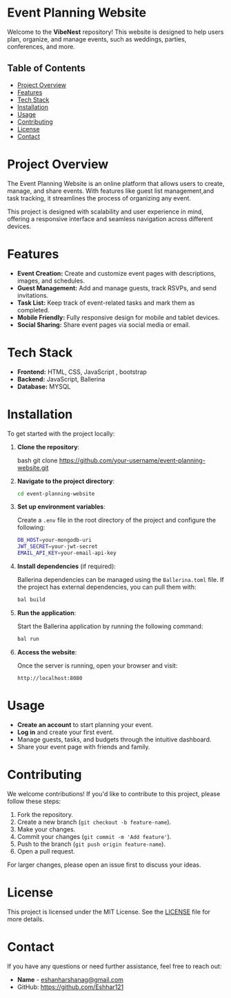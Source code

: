# Event Planning Website

Welcome to the **VibeNest** repository! This website is designed to help users plan, organize, and manage events, such as weddings, parties, conferences, and more.

## Table of Contents

- [Project Overview](#project-overview)
- [Features](#features)
- [Tech Stack](#tech-stack)
- [Installation](#installation)
- [Usage](#usage)
- [Contributing](#contributing)
- [License](#license)
- [Contact](#contact)

# Project Overview

The Event Planning Website is an online platform that allows users to create, manage, and share events. With features like guest list management,and task tracking, it streamlines the process of organizing any event.

This project is designed with scalability and user experience in mind, offering a responsive interface and seamless navigation across different devices.

# Features

- **Event Creation:** Create and customize event pages with descriptions, images, and schedules.
- **Guest Management:** Add and manage guests, track RSVPs, and send invitations.
- **Task List:** Keep track of event-related tasks and mark them as completed.
- **Mobile Friendly:** Fully responsive design for mobile and tablet devices.
- **Social Sharing:** Share event pages via social media or email.

# Tech Stack

- **Frontend:** HTML, CSS, JavaScript , bootstrap 
- **Backend:** JavaScript, Ballerina
- **Database:** MYSQL

# Installation

To get started with the project locally:

1. **Clone the repository**:

    bash
    git clone https://github.com/your-username/event-planning-website.git
    

2. **Navigate to the project directory**:

    ```bash
    cd event-planning-website
    ```

3. **Set up environment variables**:

    Create a `.env` file in the root directory of the project and configure the following:

    ```bash
    DB_HOST=your-mongodb-uri
    JWT_SECRET=your-jwt-secret
    EMAIL_API_KEY=your-email-api-key
    ```

4. **Install dependencies** (if required):

   Ballerina dependencies can be managed using the `Ballerina.toml` file. If the project has external dependencies, you can pull them with:

    ```bash
    bal build
    ```

5. **Run the application**:

    Start the Ballerina application by running the following command:

    ```bash
    bal run
    ```

6. **Access the website**:

    Once the server is running, open your browser and visit:

    ```
    http://localhost:8080
    ```

# Usage

- **Create an account** to start planning your event.
- **Log in** and create your first event.
- Manage guests, tasks, and budgets through the intuitive dashboard.
- Share your event page with friends and family.

# Contributing

We welcome contributions! If you'd like to contribute to this project, please follow these steps:

1. Fork the repository.
2. Create a new branch (`git checkout -b feature-name`).
3. Make your changes.
4. Commit your changes (`git commit -m 'Add feature'`).
5. Push to the branch (`git push origin feature-name`).
6. Open a pull request.

For larger changes, please open an issue first to discuss your ideas.

# License

This project is licensed under the MIT License. See the [LICENSE](LICENSE) file for more details.

# Contact

If you have any questions or need further assistance, feel free to reach out:

- **Name** - eshanharshanag@gmail.com
- GitHub: https://github.com/Eshhar121

